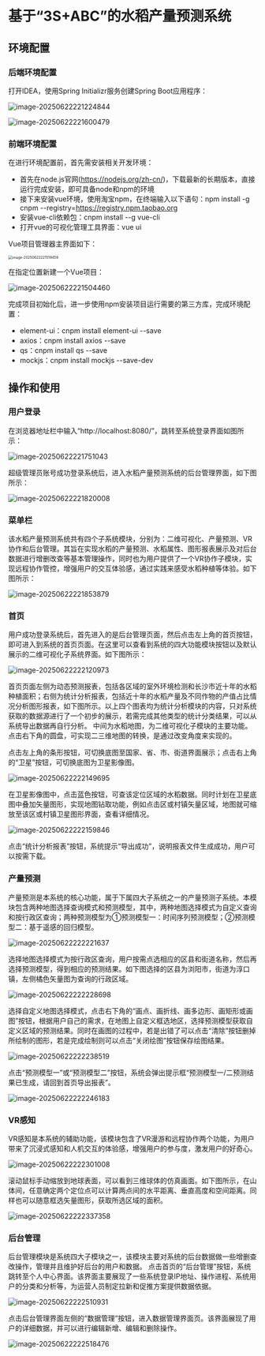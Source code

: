 # 基于“3S+ABC”的水稻产量预测系统

## 环境配置

### 后端环境配置

打开IDEA，使用Spring Initializr服务创建Spring Boot应用程序：

![image-20250622221224844](https:\\github.com\giserty\rice-yield-prediction\tree\master\images\image-20250622221224844.png)

![image-20250622221600479](https:\\github.com\giserty\rice-yield-prediction\tree\master\images\image-20250622221600479.png)



### 前端环境配置

在进行环境配置前，首先需安装相关开发环境：

* 首先在node.js官网(https://nodejs.org/zh-cn/)，下载最新的长期版本，直接运行完成安装，即可具备node和npm的环境
* 接下来安装vue环境，使用淘宝npm，在终端输入以下语句：npm install -g cnpm --registry=https://registry.npm.taobao.org
* 安装vue-cli依赖包：cnpm install --g vue-cli
* 打开vue的可视化管理工具界面：vue ui



Vue项目管理器主界面如下：

<img src="https:\\github.com\giserty\rice-yield-prediction\tree\master\images\image-20250622221519459.png" alt="image-20250622221519459" style="zoom: 50%;" />



在指定位置新建一个Vue项目：

![image-20250622221504460](https:\\github.com\giserty\rice-yield-prediction\tree\master\images\image-20250622221504460.png)



完成项目初始化后，进一步使用npm安装项目运行需要的第三方库，完成环境配置：

* element-ui：cnpm install element-ui --save
* axios：cnpm install axios --save
* qs：cnpm install qs --save
* mockjs：cnpm install mockjs --save-dev





## 操作和使用

### 用户登录

在浏览器地址栏中输入“http://localhost:8080/”，跳转至系统登录界面如图所示：

![image-20250622221751043](https:\\github.com\giserty\rice-yield-prediction\tree\master\images\image-20250622221751043.png)



超级管理员账号成功登录系统后，进入水稻产量预测系统的后台管理界面，如下图所示：

![image-20250622221820008](https:\\github.com\giserty\rice-yield-prediction\tree\master\images\image-20250622221820008.png)



### 菜单栏

该水稻产量预测系统共有四个子系统模块，分别为：二维可视化、产量预测、VR协作和后台管理。其旨在实现水稻的产量预测、水稻属性、图形报表展示及对后台数据进行增删改查等基本管理操作，同时也为用户提供了一个VR协作子模块，实现远程协作管控，增强用户的交互体验感，通过实践来感受水稻种植等体验。如下图所示：

![image-20250622221853879](https:\\github.com\giserty\rice-yield-prediction\tree\master\images\image-20250622221853879.png)



### 首页

用户成功登录系统后，首先进入的是后台管理页面，然后点击左上角的首页按钮，即可进入到系统的首页页面。在这里可以查看到系统的四大功能模块按钮以及默认展示的二维可视化子系统界面。如下图所示：

![image-20250622222120973](https:\\github.com\giserty\rice-yield-prediction\tree\master\images\image-20250622222120973.png)

首页页面左侧为动态预测报表，包括各区域的室外环境检测和长沙市近十年的水稻种植面积；右侧为统计分析报表，包括近十年的水稻产量及不同作物的产值占比情况分析图形报表，如下图所示。以上四个图表均为统计分析模块的内容，只对系统获取的数据源进行了一个初步的展示，若需完成其他类型的统计分类结果，可以从系统导出数据再自行分析。
中间为水稻地图，为二维可视化子模块的主要功能。点击右下角的圆盘，可实现二三维地图的转换，是通过改变角度来实现的。



点击左上角的条形按钮，可切换底图至国家、省、市、街道界面展示；点击右上角的“卫星”按钮，可切换底图为卫星影像图。

![image-20250622222149695](https:\\github.com\giserty\rice-yield-prediction\tree\master\images\image-20250622222149695.png)



在卫星影像图中，点击蓝色按钮，可查该定位区域的水稻数据。同时计划在卫星底图中叠加矢量图形，实现地图钻取功能，例如点击区或村镇矢量区域，地图就可缩放至该区或村镇卫星图形界面，查看详细情况。

![image-20250622222159846](https:\\github.com\giserty\rice-yield-prediction\tree\master\images\image-20250622222159846.png)



点击“统计分析报表”按钮，系统提示“导出成功”，说明报表文件生成成功，用户可以按需下载。



### 产量预测

产量预测是本系统的核心功能，属于下属四大子系统之一的产量预测子系统。本模块包含两种地图选择查询模式和预测模型，其中，两种地图选择模式为自定义查询和按行政区查询；两种预测模型为①预测模型一：时间序列预测模型；②预测模型二：基于遥感的回归模型。

![image-20250622222221637](https:\\github.com\giserty\rice-yield-prediction\tree\master\images\image-20250622222221637.png)



选择地图选择模式为按行政区查询，用户按需点选相应的区县和街道名称，然后再选择预测模型，得到相应的预测结果。如下图选择的区县为浏阳市，街道为淳口镇，左侧橘色矢量图为查询的行政区域。

![image-20250622222228698](https:\\github.com\giserty\rice-yield-prediction\tree\master\images\image-20250622222228698.png)



选择自定义地图选择模式，点击右下角的“画点、画折线、画多边形、画矩形或画图”按钮，根据用户自己的需求，在地图上自定义框选地区，选择预测模型获取自定义区域的预测结果。同时在画图的过程中，若是出错了可以点击“清除”按钮删掉所绘制的图形，若是完成绘制则可以点击“关闭绘图”按钮保存绘图结果。

![image-20250622222238519](https:\\github.com\giserty\rice-yield-prediction\tree\master\images\image-20250622222238519.png)



点击“预测模型一”或“预测模型二”按钮，系统会弹出提示框“预测模型一/二预测结果已生成，请回到首页导出报表”。

![image-20250622222246183](https:\\github.com\giserty\rice-yield-prediction\tree\master\images\image-20250622222246183.png)



### VR感知

VR感知是本系统的辅助功能，该模块包含了VR漫游和远程协作两个功能，为用户带来了沉浸式感知和人机交互的体验感，增强用户的参与度，激发用户的好奇心。

![image-20250622222301008](https:\\github.com\giserty\rice-yield-prediction\tree\master\images\image-20250622222301008.png)



滚动鼠标手动缩放到地球表面，可以看到三维球体的仿真画面。如下图所示，在山体间，任意确定两个定位点可以计算两点间的水平距离、垂直高度和空间距离。同样也可以随意框选矢量图形，获取所选区域的面积。

<img src="https:\\github.com\giserty\rice-yield-prediction\tree\master\images\image-20250622222337358.png" alt="image-20250622222337358"  />



### 后台管理

后台管理模块是系统四大子模块之一，该模块主要对系统的后台数据做一些增删查改操作，管理并且维护好后台的用户和数据。
点击首页的“后台管理”按钮，系统跳转至个人中心界面。该界面主要展现了一些系统登录IP地址、操作进程、系统用户的分类和分析等，为运营人员制定拉新和促推方案提供数据依据。

![image-20250622222510931](https:\\github.com\giserty\rice-yield-prediction\tree\master\images\image-20250622222510931.png)



点击后台管理界面左侧的“数据管理”按钮，进入数据管理界面页。该界面展现了用户的详细数据，并可以进行编辑新增、编辑和删除操作。

![image-20250622222518476](https:\\github.com\giserty\rice-yield-prediction\tree\master\images\image-20250622222518476.png)
